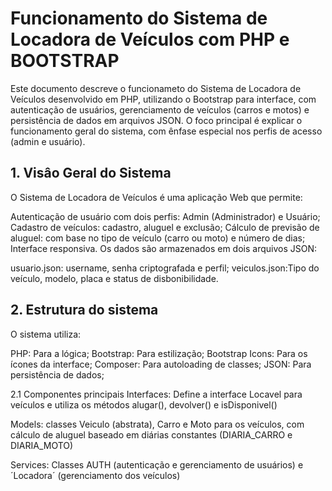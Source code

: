 # Funcionamento do Sistema de Locadora de Veículos com PHP e BOOTSTRAP
Este documento descreve o funcionameto do Sistema de Locadora de Veículos desenvolvido em PHP, utilizando o Bootstrap para interface, com autenticação de usuários, gerenciamento de veículos (carros e motos) e persistência de dados em arquivos JSON. O foco principal é explicar o funcionamento geral do sistema, com ênfase especial nos perfis de acesso (admin e usuário).

## 1. Visâo Geral do Sistema
O Sistema de Locadora de Veículos é uma aplicação Web que permite:

Autenticação de usuário com dois perfis: Admin (Administrador) e Usuário;
Cadastro de veículos: cadastro, aluguel e exclusão;
Cálculo de previsão de aluguel: com base no tipo de veículo (carro ou moto) e número de dias;
Interface responsiva.
Os dados são armazenados em dois arquivos JSON:

usuario.json: username, senha criptografada e perfil;
veiculos.json:Tipo do veículo, modelo, placa e status de disbonibilidade.

## 2. Estrutura do sistema
O sistema utiliza:

PHP: Para a lógica;
Bootstrap: Para estilização;
Bootstrap Icons: Para os ícones da interface;
Composer: Para autoloading de classes;
JSON: Para persistência de dados;

2.1 Componentes principais
Interfaces: Define a interface Locavel para veículos e utiliza os métodos alugar(), devolver() e isDisponivel()

Models: classes Veiculo (abstrata), Carro e Moto para os veículos, com cálculo de aluguel baseado em diárias constantes (DIARIA_CARRO e DIARIA_MOTO)

Services: Classes AUTH (autenticação e gerenciamento de usuários) e ´Locadora´ (gerenciamento dos veículos)